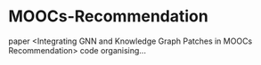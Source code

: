 # MOOCs-Recommendation
paper &lt;Integrating GNN and Knowledge Graph Patches in MOOCs Recommendation> code
organising...
